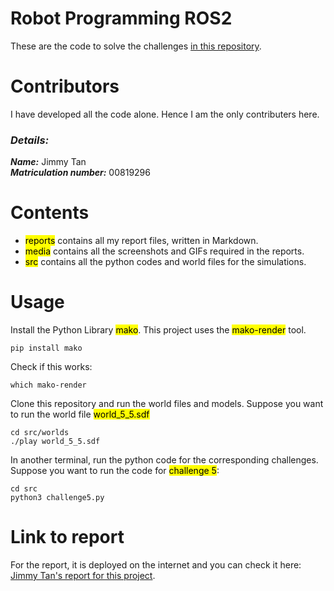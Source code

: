 # Robot Programming ROS2 
These are the code to solve the challenges [in this repository](https://mygit.th-deg.de/gaydos/tb3-maze-challenges).

# Contributors
I have developed all the code alone. Hence I am the only contributers here. 

### ***Details:***  
***Name:*** Jimmy Tan   
***Matriculation number:*** 00819296 

# Contents 
- <mark>reports</mark> contains all my report files, written in Markdown.
- <mark>media</mark> contains all the screenshots and GIFs required in the reports.
- <mark>src</mark> contains all the python codes and world files for the simulations. 

# Usage 
Install the Python Library <mark>mako</mark>. This project uses the <mark>mako-render</mark> tool. 

    pip install mako

Check if this works: 

    which mako-render 

Clone this repository and run the world files and models. Suppose you want to run the world file <mark>world_5_5.sdf</mark>

    cd src/worlds
    ./play world_5_5.sdf 

In another terminal, run the python code for the corresponding challenges. Suppose you want to run the code for <mark>challenge 5</mark>:

    cd src 
    python3 challenge5.py 

# Link to report

For the report, it is deployed on the internet and you can check it here: [Jimmy Tan's report for this project](https://joan.th-deg.de/~jt27296/sphinx-book-template/).